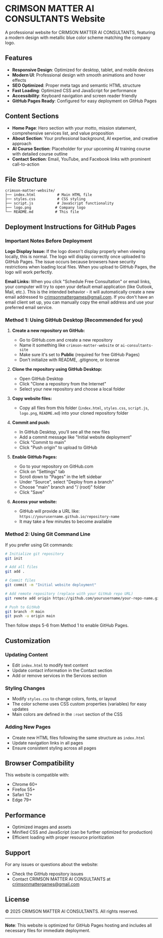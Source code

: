 # CRIMSON MATTER AI CONSULTANTS Website

A professional website for CRIMSON MATTER AI CONSULTANTS, featuring a modern design with metallic blue color scheme matching the company logo.

## Features

- **Responsive Design**: Optimized for desktop, tablet, and mobile devices
- **Modern UI**: Professional design with smooth animations and hover effects
- **SEO Optimized**: Proper meta tags and semantic HTML structure
- **Fast Loading**: Optimized CSS and JavaScript for performance
- **Accessibility**: Keyboard navigation and screen reader friendly
- **GitHub Pages Ready**: Configured for easy deployment on GitHub Pages

## Content Sections

- **Home Page**: Hero section with your motto, mission statement, comprehensive services list, and value proposition
- **About Section**: Your professional background, AI expertise, and creative approach
- **AI Course Section**: Placeholder for your upcoming AI training course with detailed course outline
- **Contact Section**: Email, YouTube, and Facebook links with prominent call-to-action

## File Structure

```
crimson-matter-website/
├── index.html          # Main HTML file
├── styles.css          # CSS styling
├── script.js           # JavaScript functionality
├── logo.png           # Company logo
└── README.md          # This file
```

## Deployment Instructions for GitHub Pages

### Important Notes Before Deployment

**Logo Display Issue:**
If the logo doesn't display properly when viewing locally, this is normal. The logo will display correctly once uploaded to GitHub Pages. The issue occurs because browsers have security restrictions when loading local files. When you upload to GitHub Pages, the logo will work perfectly.

**Email Links:**
When you click "Schedule Free Consultation" or email links, your computer will try to open your default email application (like Outlook, Mail, etc.). This is the intended behavior - it will automatically create a new email addressed to crimsonmattergames@gmail.com. If you don't have an email client set up, you can manually copy the email address and use your preferred email service.

### Method 1: Using GitHub Desktop (Recommended for you)

1. **Create a new repository on GitHub:**
   - Go to GitHub.com and create a new repository
   - Name it something like `crimson-matter-website` or `ai-consultants-site`
   - Make sure it's set to **Public** (required for free GitHub Pages)
   - Don't initialize with README, .gitignore, or license

2. **Clone the repository using GitHub Desktop:**
   - Open GitHub Desktop
   - Click "Clone a repository from the Internet"
   - Select your new repository and choose a local folder

3. **Copy website files:**
   - Copy all files from this folder (`index.html`, `styles.css`, `script.js`, `logo.png`, `README.md`) into your cloned repository folder

4. **Commit and push:**
   - In GitHub Desktop, you'll see all the new files
   - Add a commit message like "Initial website deployment"
   - Click "Commit to main"
   - Click "Push origin" to upload to GitHub

5. **Enable GitHub Pages:**
   - Go to your repository on GitHub.com
   - Click on "Settings" tab
   - Scroll down to "Pages" in the left sidebar
   - Under "Source", select "Deploy from a branch"
   - Choose "main" branch and "/ (root)" folder
   - Click "Save"

6. **Access your website:**
   - GitHub will provide a URL like: `https://yourusername.github.io/repository-name`
   - It may take a few minutes to become available

### Method 2: Using Git Command Line

If you prefer using Git commands:

```bash
# Initialize git repository
git init

# Add all files
git add .

# Commit files
git commit -m "Initial website deployment"

# Add remote repository (replace with your GitHub repo URL)
git remote add origin https://github.com/yourusername/your-repo-name.git

# Push to GitHub
git branch -M main
git push -u origin main
```

Then follow steps 5-6 from Method 1 to enable GitHub Pages.

## Customization

### Updating Content
- Edit `index.html` to modify text content
- Update contact information in the Contact section
- Add or remove services in the Services section

### Styling Changes
- Modify `styles.css` to change colors, fonts, or layout
- The color scheme uses CSS custom properties (variables) for easy updates
- Main colors are defined in the `:root` section of the CSS

### Adding New Pages
- Create new HTML files following the same structure as `index.html`
- Update navigation links in all pages
- Ensure consistent styling across all pages

## Browser Compatibility

This website is compatible with:
- Chrome 60+
- Firefox 55+
- Safari 12+
- Edge 79+

## Performance

- Optimized images and assets
- Minified CSS and JavaScript (can be further optimized for production)
- Efficient loading with proper resource prioritization

## Support

For any issues or questions about the website:
- Check the GitHub repository issues
- Contact CRIMSON MATTER AI CONSULTANTS at crimsonmattergames@gmail.com

## License

© 2025 CRIMSON MATTER AI CONSULTANTS. All rights reserved.

---

**Note**: This website is optimized for GitHub Pages hosting and includes all necessary files for immediate deployment.

